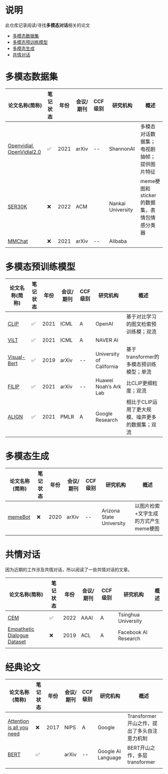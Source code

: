 # 说明

此仓库记录阅读/寻找**多模态对话**相关的论文

- [多模态数据集](#多模态数据集)
- [多模态预训练模型](#多模态预训练模型)
- [多模态生成](#多模态生成)
- [共情对话](#共情对话)

# 多模态数据集

| 论文名称(简称)                                                                              | 笔记状态 | 年份 | 会议/期刊 | CCF级别 | 研究机构          | 概述                                        |
| ------------------------------------------------------------------------------------------- | -------- | ---- | --------- | ------- | ----------------- | ------------------------------------------- |
| [Openvidial](https://arxiv.org/abs/2012.15015), [OpenVidial2.0](https://arxiv.org/abs/2109.12761) | ✅       | 2021 | arXiv     | --      | ShannonAI         | 多模态对话数据集；电视剧抽帧；提供图片特征  |
| [SER30K](https://dl.acm.org/doi/abs/10.1145/3503161.3548407)                                   | ❌       | 2022 | ACM       |         | Nankai University | meme梗图和sticker的数据集，表情包情感分类器 |
| [MMChat](https://arxiv.org/abs/2108.07154)                                                     | ❌       | 2021 | arXiv     | --      | Alibaba           |                                             |
|                                                                                             |          |      |           |         |                   |                                             |

# 多模态预训练模型

| 论文名称(简称)                                      | 笔记状态 | 年份 | 会议/期刊 | CCF级别 | 研究机构                 | 概述                                             |
| --------------------------------------------------- | -------- | ---- | --------- | ------- | ------------------------ | ------------------------------------------------ |
| [CLIP](http://proceedings.mlr.press/v139/radford21a)   | ✅       | 2021 | ICML      | A       | OpenAI                   | 基于对比学习的图文检索预训练模；双流             |
| [ViLT](https://proceedings.mlr.press/v139/kim21k.html) | ✅       | 2021 | ICML      | A       | NAVER AI                 |                                                  |
| [Visual-Bert](https://arxiv.org/abs/1908.03557)        | ✅       | 2019 | arXiv     | --      | University of California | 基于transformer的多模态预训练模型；单流          |
| [FILIP]()                                              | ✅       | 2021 | arXiv     | --      | Huawei Noah’s Ark Lab   | 比CLIP更细粒度；双流                             |
| [ALIGN](http://proceedings.mlr.press/v139/jia21b.html) | ✅       | 2021 | PMLR      | A       | Google Research          | 相比于CLIP运用了更大规模、噪声更多的数据集；双流 |

# 多模态生成

| 论文名称(简称)                           | 笔记状态 | 年份 | 会议/期刊 | CCF级别 | 研究机构                 | 概述                                  |
| ---------------------------------------- | -------- | ---- | --------- | ------- | ------------------------ | ------------------------------------- |
| [memeBot](https://arxiv.org/abs/2004.14571) | ❌       | 2020 | arXiv     | --      | Arizona State University | 以图片检索+文字生成的方式产生meme梗图 |
|                                          |          |      |           |         |                          |                                       |

# 共情对话

因为近期的工作涉及共情对话，所以阅读了一些共情对话的文章。

| 论文名称(简称)                                                                              | 笔记状态 | 年份 | 会议/期刊 | CCF级别 | 研究机构             | 概述 |
| ------------------------------------------------------------------------------------------- | -------- | ---- | --------- | ------- | -------------------- | ---- |
| [CEM](https://ojs.aaai.org/index.php/AAAI/article/view/21373)                                  | ✅       | 2022 | AAAI      | A       | Tsinghua University  |      |
| [Empathetic Dialogue Dataset](https://arxiv.org/abs/1811.00207 "empathetic conversation dataset") | ❌       | 2019 | ACL       | A       | Facebook AI Research |      |
|                                                                                             |          |      |           |         |                      |      |

# 经典论文

| 论文名称(简称)                                                                                                          | 笔记状态 | 年份 | 会议/期刊 | CCF级别 | 研究机构           | 概述                                        |
| ----------------------------------------------------------------------------------------------------------------------- | -------- | ---- | --------- | ------- | ------------------ | ------------------------------------------- |
| [Attention is all you need](https://proceedings.neurips.cc/paper/2017/hash/3f5ee243547dee91fbd053c1c4a845aa-Abstract.html) | ❌       | 2017 | NIPS      | A       | Google             | Transformer开山之作，提出了多头自注意力机制 |
| [BERT](https://arxiv.org/abs/1810.04805)                                                                                   | ✅       |      | arXiv     | --      | Google AI Language | BERT开山之作，多层transformer               |
|                                                                                                                         |          |      |           |         |                    |                                             |
